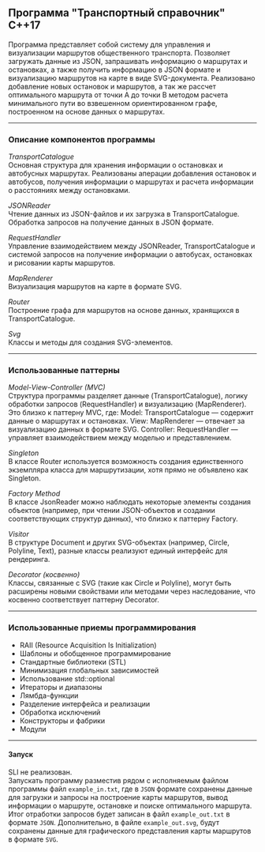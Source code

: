 ## Программа "Транспортный справочник" С++17

Программа представляет собой систему для управления и визуализации маршрутов общественного транспорта. Позволяет загружать данные из JSON, запрашивать информацию о маршрутах и остановках, а также получить информацию в JSON формате и визуализацию маршрутов на карте в виде SVG-документа. Реализовано добавление новых остановок и маршрутов, а так же рассчет оптимального маршрута от точки A до точки B методом расчета минимального пути во взвешенном ориентированном графе, построенном на основе данных о маршрутах.

***
### Описание компонентов программы

*TransportCatalogue*<br>
Основная структура для хранения информации о остановках и автобусных маршрутах. Реализованы аперации добавления остановок и автобусов, получения информации о маршрутах и расчета информации о расстояниях между остановками.

*JSONReader*<br>
Чтение данных из JSON-файлов и их загрузка в TransportCatalogue. Обработка запросов на получение данных в JSON формате.

*RequestHandler*<br>
Управление взаимодействием между JSONReader, TransportCatalogue и системой запросов на получение информации о автобусах, остановках и рисовании карты маршрутов.

*MapRenderer*<br>
Визуализация маршрутов на карте в формате SVG.

*Router*<br>
Построение графа для маршрутов на основе данных, хранящихся в TransportCatalogue.

*Svg*<br>
Классы и методы для создания SVG-элементов.

***
### Использованные паттерны

*Model-View-Controller (MVC)* <br>
  Структура программы разделяет данные (TransportCatalogue), логику обработки запросов (RequestHandler) и визуализацию (MapRenderer). Это близко к паттерну MVC, где:
Model: TransportCatalogue — содержит данные о маршрутах и остановках.
View: MapRenderer — отвечает за визуализацию данных в формате SVG.
Controller: RequestHandler — управляет взаимодействием между моделью и представлением.

*Singleton*<br>
  В классе Router используется возможность создания единственного экземпляра класса для маршрутизации, хотя прямо не объявлено как Singleton. 

*Factory Method*<br>
  В классе JsonReader можно наблюдать некоторые элементы создания объектов (например, при чтении JSON-объектов и создании соответствующих структур данных), что близко к паттерну Factory.

*Visitor*<br>
В структуре Document и других SVG-объектах (например, Circle, Polyline, Text), разные классы реализуют единый интерфейс для рендеринга.

*Decorator (косвенно)* <br>
Классы, связанные с SVG (такие как Circle и Polyline), могут быть расширены новыми свойствами или методами через наследование, что косвенно соответствует паттерну Decorator.

***
### Использованные приемы программирования

- RAII (Resource Acquisition Is Initialization)
- Шаблоны и обобщенное программирование
- Стандартные библиотеки (STL)
- Минимизация глобальных зависимостей
- Использование std::optional
- Итераторы и диапазоны
- Лямбда-функции
- Разделение интерфейса и реализации
- Обработка исключений
- Конструкторы и фабрики
- Модули

***
#### Запуск
SLI  не реализован. <br>
Запускать программу разместив рядом с исполняемым файлом программы файл `example_in.txt`, где в `JSON` формате сохранены данные для загрузки и запросы на построение карты маршрутов, вывод информации о маршруте, остановке и поиске оптимального маршрута. <br> 
Итог отработки запросов будет записан в файл `example_out.txt` в формате `JSON`. Дополнительно, в файле `example_out.svg`, будут сохранены данные для графического представления карты маршрутов в формате `SVG`.
